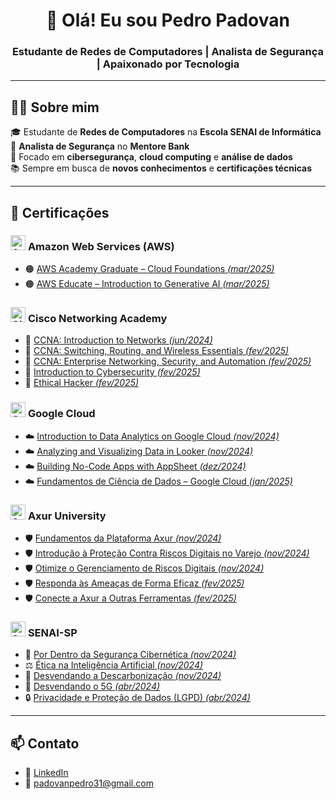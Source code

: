 <h1 align="center">👋 Olá! Eu sou Pedro Padovan</h1>
<h3 align="center">Estudante de Redes de Computadores | Analista de Segurança | Apaixonado por Tecnologia</h3>

---

## 🧑‍💻 Sobre mim

🎓 Estudante de **Redes de Computadores** na **Escola SENAI de Informática**  
🔐 **Analista de Segurança** no **Mentore Bank**  
📍 Focado em **cibersegurança**, **cloud computing** e **análise de dados**  
📚 Sempre em busca de **novos conhecimentos** e **certificações técnicas**

---

## 📜 Certificações

### <img src="https://ecrie70.com.br/sistema/conteudos/imagem/g_66_0_1_11092024154035.jpg" alt="AWS Logo" height="24"/> **Amazon Web Services (AWS)**
- 🟠 [AWS Academy Graduate – Cloud Foundations *(mar/2025)*](https://www.credly.com/badges/bc33a9b8-3b3c-49ff-ac22-a25598713aff/linked_in_profile)  
- 🟠 [AWS Educate – Introduction to Generative AI *(mar/2025)*](https://www.credly.com/badges/7ba666f3-3546-41a8-81c6-ebbe30696849/linked_in_profile)

### <img src="https://cdn.worldvectorlogo.com/logos/cisco-2.svg" alt="Cisco Logo" height="24"/> **Cisco Networking Academy**
- 🔵 [CCNA: Introduction to Networks *(jun/2024)*](https://www.credly.com/badges/1d600de4-ba98-4bad-af38-6941964770a6/linked_in_profile)  
- 🔵 [CCNA: Switching, Routing, and Wireless Essentials *(fev/2025)*](https://www.credly.com/badges/2c0e295d-b78c-4542-8c82-9f1fd3fb27d7/linked_in_profile)  
- 🔵 [CCNA: Enterprise Networking, Security, and Automation *(fev/2025)*](https://www.credly.com/badges/c82eb584-9b7d-449d-87aa-a4b79ce3c855/linked_in_profile)  
- 🔵 [Introduction to Cybersecurity *(fev/2025)*](https://www.credly.com/badges/76826b83-c5b8-4133-b8d0-9f51b7ce708d/linked_in_profile)  
- 🔵 [Ethical Hacker *(fev/2025)*](https://www.credly.com/badges/fbe38033-5740-4343-a7f3-bfca3903e2c5/linked_in_profile)

### <img src="https://cdn.worldvectorlogo.com/logos/google-cloud-1.svg" alt="Google Cloud Logo" height="24"/> **Google Cloud**
- ☁️ [Introduction to Data Analytics on Google Cloud *(nov/2024)*](https://www.cloudskillsboost.google/public_profiles/bf385a32-b4f2-4d40-ba3d-80a35efdb5ec/badges/13074823)  
- ☁️ [Analyzing and Visualizing Data in Looker *(nov/2024)*](https://www.cloudskillsboost.google/public_profiles/bf385a32-b4f2-4d40-ba3d-80a35efdb5ec/badges/13075948)  
- ☁️ [Building No-Code Apps with AppSheet *(dez/2024)*](https://www.cloudskillsboost.google/public_profiles/bf385a32-b4f2-4d40-ba3d-80a35efdb5ec/badges/13162996)  
- ☁️ [Fundamentos de Ciência de Dados – Google Cloud *(jan/2025)*](http://www.sp.senai.br/consulta-certificado?qrcode=13424247372/14896133)

### <img src="https://digitalks.com.br/wp-content/uploads/2018/11/Ativo-3.png" alt="Axur Logo" height="24"/> **Axur University**
- 🛡️ [Fundamentos da Plataforma Axur *(nov/2024)*](https://university.axur.com/certificates/gnzovy0m7g)  
- 🛡️ [Introdução à Proteção Contra Riscos Digitais no Varejo *(nov/2024)*](https://university.axur.com/certificates/btbcs6mdth)  
- 🛡️ [Otimize o Gerenciamento de Riscos Digitais *(nov/2024)*](https://university.axur.com/certificates/txz2o6grpi)  
- 🛡️ [Responda às Ameaças de Forma Eficaz *(fev/2025)*](https://university.axur.com/certificates/upymuno77s)  
- 🛡️ [Conecte a Axur a Outras Ferramentas *(fev/2025)*](https://university.axur.com/certificates/aqzdoyspg8)

### <img src="https://upload.wikimedia.org/wikipedia/commons/thumb/8/8c/SENAI_S%C3%A3o_Paulo_logo.png/1200px-SENAI_S%C3%A3o_Paulo_logo.png" alt="SENAI Logo" height="24"/> **SENAI-SP**
- 🔐 [Por Dentro da Segurança Cibernética *(nov/2024)*](https://www.sp.senai.br/consulta-certificado?qrcode=00033055/7536994)  
- ⚖️ [Ética na Inteligência Artificial *(nov/2024)*](https://www.sp.senai.br/consulta-certificado?qrcode=00033058/7536994)  
- 🌱 [Desvendando a Descarbonização *(nov/2024)*](https://www.sp.senai.br/consulta-certificado?qrcode=00033056/7536994)  
- 📶 [Desvendando o 5G *(abr/2024)*](https://www.sp.senai.br/consulta-certificado?qrcode=00028410/7536994)  
- 🔒 [Privacidade e Proteção de Dados (LGPD) *(abr/2024)*](https://www.sp.senai.br/consulta-certificado?qrcode=00028409/7536994)

---

## 📫 Contato

- 🔗 [LinkedIn](https://www.linkedin.com/in/pedro-padovan-de-lima/)  
- 📧 padovanpedro31@gmail.com

